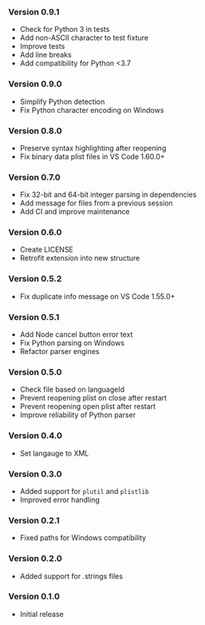 ### Version 0.9.1
- Check for Python 3 in tests
- Add non-ASCII character to test fixture
- Improve tests
- Add line breaks
- Add compatibility for Python <3.7

### Version 0.9.0
- Simplify Python detection
- Fix Python character encoding on Windows

### Version 0.8.0
- Preserve syntax highlighting after reopening
- Fix binary data plist files in VS Code 1.60.0+

### Version 0.7.0
- Fix 32-bit and 64-bit integer parsing in dependencies
- Add message for files from a previous session
- Add CI and improve maintenance

### Version 0.6.0
- Create LICENSE
- Retrofit extension into new structure

### Version 0.5.2
- Fix duplicate info message on VS Code 1.55.0+

### Version 0.5.1
- Add Node cancel button error text
- Fix Python parsing on Windows
- Refactor parser engines

### Version 0.5.0
- Check file based on languageId
- Prevent reopening plist on close after restart
- Prevent reopening open plist after restart
- Improve reliability of Python parser

### Version 0.4.0
- Set langauge to XML

### Version 0.3.0

- Added support for `plutil` and `plistlib`
- Improved error handling

### Version 0.2.1

- Fixed paths for Windows compatibility

### Version 0.2.0

- Added support for .strings files

### Version 0.1.0

- Initial release
